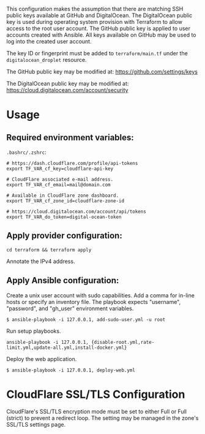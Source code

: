 This configuration makes the assumption that there are matching SSH public keys available at GitHub and DigitalOcean.  The DigitalOcean public key is used during operating system provision with Terraform to allow access to the root user account.  The GitHub public key is applied to user accounts created with Ansible.  All keys available on GitHub may be used to log into the created user account.

The key ID or fingerprint must be added to `terraform/main.tf` under the `digitalocean_droplet` resource.

The GitHub public key may be modified at: 
https://github.com/settings/keys

The DigitalOcean public key may be modified at:
https://cloud.digitalocean.com/account/security

# Usage

## Required environment variables:

`.bashrc/.zshrc`:
```
# https://dash.cloudflare.com/profile/api-tokens
export TF_VAR_cf_key=cloudflare-api-key

# CloudFlare associated e-mail address.
export TF_VAR_cf_email=mail@domain.com

# Available in CloudFlare zone dashboard.
export TF_VAR_cf_zone_id=cloudflare-zone-id

# https://cloud.digitalocean.com/account/api/tokens
export TF_VAR_do_token=digital-ocean-token
```

## Apply provider configuration:

```
cd terraform && terraform apply
```
Annotate the IPv4 address.

## Apply Ansible configuration:

Create a unix user account with sudo capabilities.  Add a comma for in-line hosts or specify an inventory file.  The playbook expects "username", "password", and "gh_user" environment variables.
```
$ ansible-playbook -i 127.0.0.1, add-sudo-user.yml -u root
```

Run setup playbooks.
```
ansible-playbook -i 127.0.0.1, {disable-root.yml,rate-limit.yml,update-all.yml,install-docker.yml}
```

Deploy the web application.
```
$ ansible-playbook -i 127.0.0.1, deploy-web.yml
```

# CloudFlare SSL/TLS Configuration

CloudFlare's SSL/TLS encryption mode must be set to either Full or Full (strict) to prevent a redirect loop.  The setting may be managed in the zone's SSL/TLS settings page.